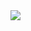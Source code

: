 
<img align = center src="https://github-readme-stats.vercel.app/api?username=Crimson-Ice&count_private=true&theme=shades-of-purple" />
